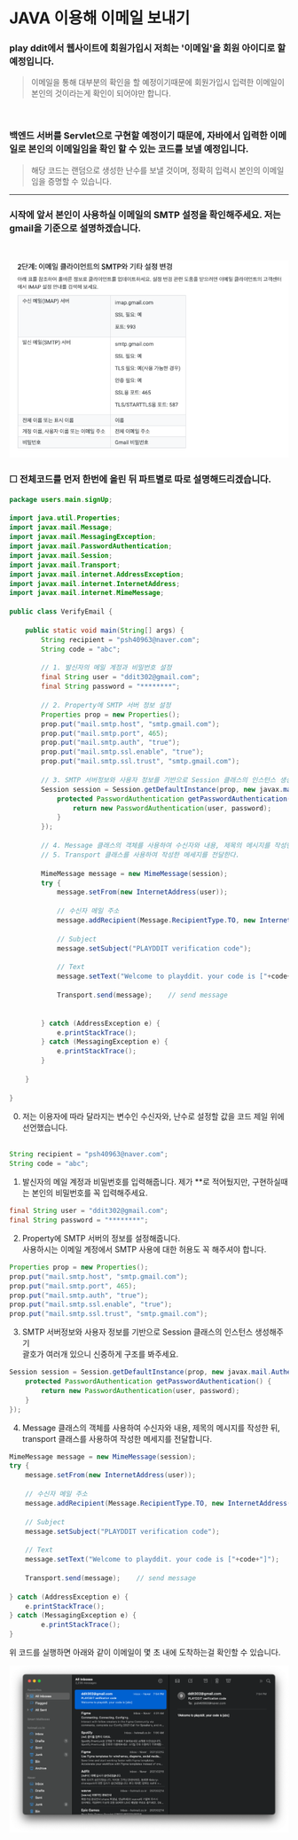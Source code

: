 # JAVA 이용해 이메일 보내기

### play ddit에서 웹사이트에 회원가입시 저희는 '이메일'을 회원 아이디로 할 예정입니다.
> 이메일을 통해 대부분의 확인을 할 예정이기때문에 회원가입시 입력한 이메일이 본인의 것이라는게 확인이 되어야만 합니다.
<br>

### 백엔드 서버를 Servlet으로 구현할 예정이기 때문에, 자바에서 입력한 이메일로 본인의 이메일임을 확인 할 수 있는 코드를 보낼 예정입니다.
>해당 코드는 랜덤으로 생성한 난수를 보낼 것이며, 정확히 입력시 본인의 이메일임을 증명할 수 있습니다.
<hr>

### 시작에 앞서 본인이 사용하실 이메일의 SMTP 설정을 확인해주세요. 저는 gmail을 기준으로 설명하겠습니다.
<br>

![image](1.png)

### ☐ 전체코드를 먼저 한번에 올린 뒤 파트별로 따로 설명해드리겠습니다.<br>

```java
package users.main.signUp;

import java.util.Properties;
import javax.mail.Message;
import javax.mail.MessagingException;
import javax.mail.PasswordAuthentication;
import javax.mail.Session;
import javax.mail.Transport;
import javax.mail.internet.AddressException;
import javax.mail.internet.InternetAddress;
import javax.mail.internet.MimeMessage;

public class VerifyEmail {
	
	public static void main(String[] args) {
		String recipient = "psh40963@naver.com";
		String code = "abc";
		
		// 1. 발신자의 메일 계정과 비밀번호 설정
		final String user = "ddit302@gmail.com";
		final String password = "********";
		
		// 2. Property에 SMTP 서버 정보 설정
		Properties prop = new Properties();
		prop.put("mail.smtp.host", "smtp.gmail.com");
		prop.put("mail.smtp.port", 465);
		prop.put("mail.smtp.auth", "true");
		prop.put("mail.smtp.ssl.enable", "true");
		prop.put("mail.smtp.ssl.trust", "smtp.gmail.com");
		
		// 3. SMTP 서버정보와 사용자 정보를 기반으로 Session 클래스의 인스턴스 생성
		Session session = Session.getDefaultInstance(prop, new javax.mail.Authenticator() {
			protected PasswordAuthentication getPasswordAuthentication() {
				return new PasswordAuthentication(user, password);
			}
		});
		
		// 4. Message 클래스의 객체를 사용하여 수신자와 내용, 제목의 메시지를 작성한다.
		// 5. Transport 클래스를 사용하여 작성한 메세지를 전달한다.
		
		MimeMessage message = new MimeMessage(session);
		try {
			message.setFrom(new InternetAddress(user));
			
			// 수신자 메일 주소
			message.addRecipient(Message.RecipientType.TO, new InternetAddress(recipient));
			
			// Subject
			message.setSubject("PLAYDDIT verification code");
			
			// Text
			message.setText("Welcome to playddit. your code is ["+code+"]");
			
			Transport.send(message);	// send message
			
			
		} catch (AddressException e) {
			e.printStackTrace();
		} catch (MessagingException e) {
			e.printStackTrace();
		}

	}

}

```


0. 저는 이용자에 따라 달라지는 변수인 수신자와, 난수로 설정할 값을 코드 제일 위에 선언했습니다.
```java

String recipient = "psh40963@naver.com";
String code = "abc";
```

1. 발신자의 메일 계정과 비밀번호를 입력해줍니다. 제가 **로 적어뒀지만, 구현하실때는 본인의 비밀번호를 꼭 입력해주세요.
```java
final String user = "ddit302@gmail.com";
final String password = "********";
```

2. Property에 SMTP 서버의 정보를 설정해줍니다.    
사용하시는 이메일 계정에서 SMTP 사용에 대한 허용도 꼭 해주셔야 합니다.
```java
Properties prop = new Properties();
prop.put("mail.smtp.host", "smtp.gmail.com");
prop.put("mail.smtp.port", 465);
prop.put("mail.smtp.auth", "true");
prop.put("mail.smtp.ssl.enable", "true");
prop.put("mail.smtp.ssl.trust", "smtp.gmail.com");
```

3. SMTP 서버정보와 사용자 정보를 기반으로 Session 클래스의 인스턴스 생성해주기  
괄호가 여러개 있으니 신중하게 구조를 봐주세요.  
```java
Session session = Session.getDefaultInstance(prop, new javax.mail.Authenticator() {
	protected PasswordAuthentication getPasswordAuthentication() {
		return new PasswordAuthentication(user, password);
	}
});
```

4. Message 클래스의 객체를 사용하여 수신자와 내용, 제목의 메시지를 작성한 뒤, transport 클래스를 사용하여 작성한 메세지를 전달합니다.
```java
MimeMessage message = new MimeMessage(session);
try {
	message.setFrom(new InternetAddress(user));
	
	// 수신자 메일 주소
	message.addRecipient(Message.RecipientType.TO, new InternetAddress(recipient));
			
	// Subject
	message.setSubject("PLAYDDIT verification code");
			
	// Text
	message.setText("Welcome to playddit. your code is ["+code+"]");
			
	Transport.send(message);	// send message

} catch (AddressException e) {
	e.printStackTrace();
} catch (MessagingException e) {
		e.printStackTrace();
}
```

위 코드를 실행하면 아래와 같이 이메일이 몇 초 내에 도착하는걸 확인할 수 있습니다.

![image](2.png)
